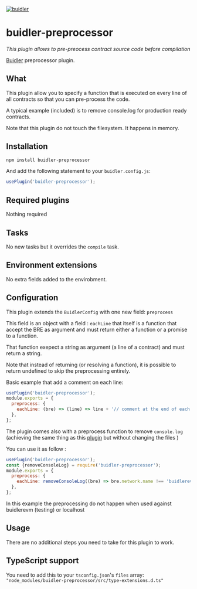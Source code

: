 [![buidler](https://buidler.dev/buidler-plugin-badge.svg?1)](https://buidler.dev)

# buidler-preprocessor

_This plugin allows to pre-preocess contract source code before compilation_

[Buidler](http://getbuidler.com) preprocessor plugin.

## What

This plugin allow you to specify a function that is executed on every line of all contracts so that you can pre-process the code.

A typical example (included) is to remove console.log for production ready contracts.

Note that this plugin do not touch the filesystem. It happens in memory.

## Installation

```bash
npm install buidler-preprocessor
```

And add the following statement to your `buidler.config.js`:

```js
usePlugin('buidler-preprocessor');
```

## Required plugins

Nothing required

## Tasks

No new tasks but it overrides the `compile` task.

## Environment extensions

No extra fields added to the envirobment.

## Configuration

This plugin extends the `BuidlerConfig` with one new field: `preprocess`

This field is an object with a field : `eachLine` that itself is a function that accept the BRE as argument and must return either a function or a promise to a function.

That function exepect a string as argument (a line of a contract) and must return a string.

Note that instead of returning (or resolving a function), it is possible to return undefined to skip the preprocessing entirely.

Basic example that add a comment on each line:

```js
usePlugin('buidler-preprocessor');
module.exports = {
  preprocess: {
    eachLine: (bre) => (line) => line + '// comment at the end of each line',
  },
};
```

The plugin comes also with a preprocess function to remove `console.log` (achieving the same thing as this [plugin](https://github.com/ItsNickBarry/buidler-log-remover) but without changing the files )

You can use it as follow :

```js
usePlugin('buidler-preprocessor');
const {removeConsoleLog} = require('buidler-preprocessor');
module.exports = {
  preprocess: {
    eachLine: removeConsoleLog((bre) => bre.network.name !== 'buidlerevm' && bre.network.name !== 'localhost'),
  },
};
```

In this example the preprocessing do not happen when used against buidlerevm (testing) or localhost

## Usage

There are no additional steps you need to take for this plugin to work.

## TypeScript support

You need to add this to your `tsconfig.json`'s `files` array:
`"node_modules/buidler-preprocessor/src/type-extensions.d.ts"`
